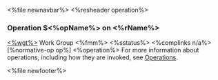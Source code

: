 &lt;%file newnavbar%&gt;
&lt;%resheader operation%&gt;
### Operation $&lt;%opName%&gt; on &lt;%rName%&gt;

[&lt;%wgt%&gt;](%3C%wg%%3E) Work Group
&lt;%fmm%&gt;
&lt;%sstatus%&gt;
&lt;%complinks n/a%&gt;
\[%normative-op op%\] &lt;%operation%&gt;
For more information about operations, including how they are invoked, see [Operations](operations.html).

&lt;%file newfooter%&gt;
